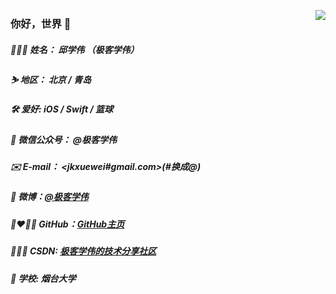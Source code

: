 <img align="right" src="https://github-readme-stats.vercel.app/api?username=qxuewei
&show_icons=true&icon_color=CE1D2D&text_color=718096&bg_color=00000000&hide_title=true&hide_border=true" />

### 你好，世界 👋

##### 👨🏻‍💻 姓名： 邱学伟 （极客学伟）
##### ⛷ 地区： 北京 / 青岛
##### 🛠 爱好: iOS / Swift / 篮球
##### 🤗 微信公众号： @极客学伟
##### ✉️ E-mail： <jkxuewei#gmail.com>(#换成@)
##### 📜 微博：[@极客学伟](https://weibo.com/qxuewei) 
##### 👨‍❤️‍💋‍👨 GitHub：[GitHub主页](https://github.com/qxuewei) 
##### 👨🏻‍🏫 CSDN: [极客学伟的技术分享社区](https://xuewei.blog.csdn.net/)
##### 🏡 学校: 烟台大学
